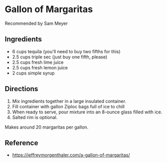 # Gallon of Margaritas
Recommended by Sam Meyer

## Ingredients
* 6 cups tequila (you'll need to buy two fifths for this)
* 2.5 cups triple sec (just buy one fifth, please)
* 2.5 cups fresh lime juice
* 2.5 cups fresh lemon juice
* 2 cups simple syrup

## Directions
1. Mix ingredients together in a large insulated container.
2. Fill container with gallon Ziploc bags full of ice to chill
3. When ready to serve, pour mixture into an 8-ounce glass filled with ice.
4. Salted rim is optional.

Makes around 20 margaritas per gallon.

## Reference
* <https://jeffreymorgenthaler.com/a-gallon-of-margaritas/>
